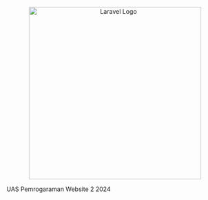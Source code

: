 <p align="center"><a href="https://laravel.com" target="_blank"><img src="https://raw.githubusercontent.com/laravel/art/master/logo-lockup/5%20SVG/2%20CMYK/1%20Full%20Color/laravel-logolockup-cmyk-red.svg" width="400" alt="Laravel Logo"></a></p>

<p align="align left">
UAS Pemrogaraman Website 2 2024
<p Nama    : Faris Akbar Abimanyu
NIM     : H1D021072     
Penjelasan Aplikasi dan Jawaban UAS ada di pdf
</p>
</p>
